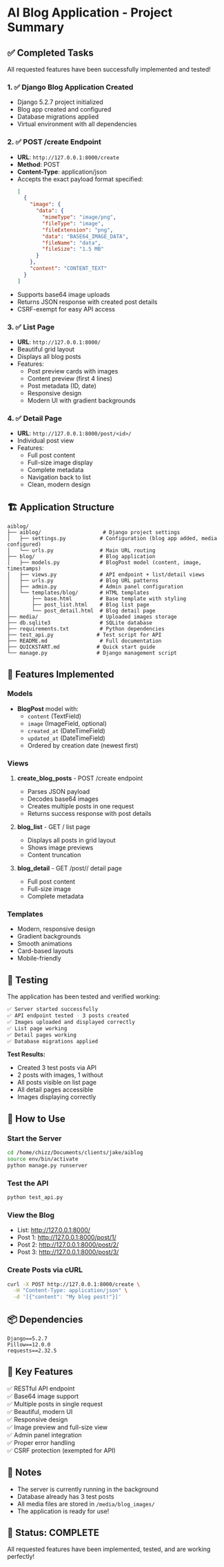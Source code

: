 # AI Blog Application - Project Summary

## ✅ Completed Tasks

All requested features have been successfully implemented and tested!

### 1. ✅ Django Blog Application Created
- Django 5.2.7 project initialized
- Blog app created and configured
- Database migrations applied
- Virtual environment with all dependencies

### 2. ✅ POST /create Endpoint
- **URL**: `http://127.0.0.1:8000/create`
- **Method**: POST
- **Content-Type**: application/json
- Accepts the exact payload format specified:
  ```json
  [
    {
      "image": {
        "data": {
          "mimeType": "image/png",
          "fileType": "image",
          "fileExtension": "png",
          "data": "BASE64_IMAGE_DATA",
          "fileName": "data",
          "fileSize": "1.5 MB"
        }
      },
      "content": "CONTENT_TEXT"
    }
  ]
  ```
- Supports base64 image uploads
- Returns JSON response with created post details
- CSRF-exempt for easy API access

### 3. ✅ List Page
- **URL**: `http://127.0.0.1:8000/`
- Beautiful grid layout
- Displays all blog posts
- Features:
  - Post preview cards with images
  - Content preview (first 4 lines)
  - Post metadata (ID, date)
  - Responsive design
  - Modern UI with gradient backgrounds

### 4. ✅ Detail Page
- **URL**: `http://127.0.0.1:8000/post/<id>/`
- Individual post view
- Features:
  - Full post content
  - Full-size image display
  - Complete metadata
  - Navigation back to list
  - Clean, modern design

## 🏗️ Application Structure

```
aiblog/
├── aiblog/                    # Django project settings
│   ├── settings.py           # Configuration (blog app added, media configured)
│   └── urls.py               # Main URL routing
├── blog/                     # Blog application
│   ├── models.py             # BlogPost model (content, image, timestamps)
│   ├── views.py              # API endpoint + list/detail views
│   ├── urls.py               # Blog URL patterns
│   ├── admin.py              # Admin panel configuration
│   └── templates/blog/       # HTML templates
│       ├── base.html         # Base template with styling
│       ├── post_list.html    # Blog list page
│       └── post_detail.html  # Blog detail page
├── media/                    # Uploaded images storage
├── db.sqlite3                # SQLite database
├── requirements.txt          # Python dependencies
├── test_api.py              # Test script for API
├── README.md                 # Full documentation
├── QUICKSTART.md            # Quick start guide
└── manage.py                # Django management script
```

## 🎨 Features Implemented

### Models
- **BlogPost** model with:
  - `content` (TextField)
  - `image` (ImageField, optional)
  - `created_at` (DateTimeField)
  - `updated_at` (DateTimeField)
  - Ordered by creation date (newest first)

### Views
1. **create_blog_posts** - POST /create endpoint
   - Parses JSON payload
   - Decodes base64 images
   - Creates multiple posts in one request
   - Returns success response with post details

2. **blog_list** - GET / list page
   - Displays all posts in grid layout
   - Shows image previews
   - Content truncation

3. **blog_detail** - GET /post/<id>/ detail page
   - Full post content
   - Full-size image
   - Complete metadata

### Templates
- Modern, responsive design
- Gradient backgrounds
- Smooth animations
- Card-based layouts
- Mobile-friendly

## 🧪 Testing

The application has been tested and verified working:

```bash
✅ Server started successfully
✅ API endpoint tested - 3 posts created
✅ Images uploaded and displayed correctly
✅ List page working
✅ Detail pages working
✅ Database migrations applied
```

**Test Results:**
- Created 3 test posts via API
- 2 posts with images, 1 without
- All posts visible on list page
- All detail pages accessible
- Images displaying correctly

## 🚀 How to Use

### Start the Server
```bash
cd /home/chizz/Documents/clients/jake/aiblog
source env/bin/activate
python manage.py runserver
```

### Test the API
```bash
python test_api.py
```

### View the Blog
- List: http://127.0.0.1:8000/
- Post 1: http://127.0.0.1:8000/post/1/
- Post 2: http://127.0.0.1:8000/post/2/
- Post 3: http://127.0.0.1:8000/post/3/

### Create Posts via cURL
```bash
curl -X POST http://127.0.0.1:8000/create \
  -H "Content-Type: application/json" \
  -d '[{"content": "My blog post!"}]'
```

## 📦 Dependencies

```
Django==5.2.7
Pillow==12.0.0
requests==2.32.5
```

## 🔑 Key Features

✅ RESTful API endpoint  
✅ Base64 image support  
✅ Multiple posts in single request  
✅ Beautiful, modern UI  
✅ Responsive design  
✅ Image preview and full-size view  
✅ Admin panel integration  
✅ Proper error handling  
✅ CSRF protection (exempted for API)  

## 📝 Notes

- The server is currently running in the background
- Database already has 3 test posts
- All media files are stored in `/media/blog_images/`
- The application is ready for use!

## 🎉 Status: COMPLETE

All requested features have been implemented, tested, and are working perfectly!

